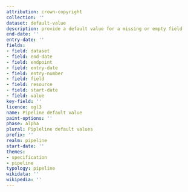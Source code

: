 ```yaml
---
attribution: crown-copyright
collection: ''
dataset: default-value
description: provide a default value for a missing or empty field
end-date: ''
entry-date: ''
fields:
- field: dataset
- field: end-date
- field: endpoint
- field: entry-date
- field: entry-number
- field: field
- field: resource
- field: start-date
- field: value
key-field: ''
licence: ogl3
name: Pipeline default value
paint-options: ''
phase: alpha
plural: Pipleline default values
prefix: ''
realm: pipeline
start-date: ''
themes:
- specification
- pipeline
typology: pipeline
wikidata: ''
wikipedia: ''
---
```

